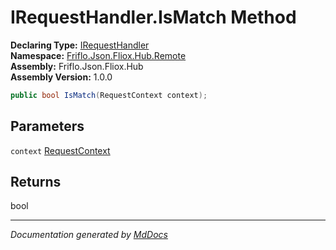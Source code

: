 ﻿<!--  
  <auto-generated>   
    The contents of this file were generated by a tool.  
    Changes to this file may be list if the file is regenerated  
  </auto-generated>   
-->

# IRequestHandler.IsMatch Method

**Declaring Type:** [IRequestHandler](../index.md)  
**Namespace:** [Friflo.Json.Fliox.Hub.Remote](../../index.md)  
**Assembly:** Friflo.Json.Fliox.Hub  
**Assembly Version:** 1.0.0

```csharp
public bool IsMatch(RequestContext context);
```

## Parameters

`context`  [RequestContext](../../RequestContext/index.md)

## Returns

bool

___

*Documentation generated by [MdDocs](https://github.com/ap0llo/mddocs)*
